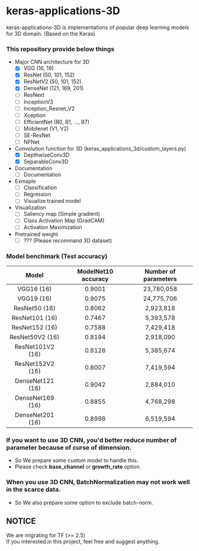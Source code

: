 # keras-applications-3D

keras-applications-3D is implementations of popular deep learning models for 3D domain. (Based on the Keras)  

### This repository provide below things 
- Major CNN architecture for 3D
  - [x] VGG (16, 19)
  - [x] ResNet (50, 101, 152)
  - [x] ResNetV2 (50, 101, 152)
  - [x] DenseNet (121, 169, 201)
  - [ ] ResNext 
  - [ ] InceptionV3
  - [ ] Inception_Resnet_V2
  - [ ] Xception
  - [ ] EfficientNet (B0, B1, ..., B7)
  - [ ] Mobilenet (V1, V2)
  - [ ] SE-ResNet
  - [ ] NFNet
- Convolution function for 3D (keras_applications_3d/custom_layers.py)
  - [x] DepthwiseConv3D
  - [x] SeparableConv3D
- Documentation
  - [ ] Documentation
- Exmaple
  - [ ] Classification
  - [ ] Regression
  - [ ] Visualize trained model
- Visualization
  - [ ] Saliency map (Simple gradient)
  - [ ] Class Activation Map (GradCAM)
  - [ ] Activation Maximization
- Pretrained weight
  - [ ] ??? (Please recommand 3D dataset)

### Model benchmark (Test accuracy)
|Model|ModelNet10 accuracy|Number of parameters|
|:---:|:---:|:---:|
|VGG16 (16)|0.9001|23,780,058|
|VGG19 (16)|0.9075|24,775,706|
|ResNet50 (16)|0.8062|2,923,818|
|ResNet101 (16)|0.7467|5,393,578|
|ResNet152 (16)|0.7588|7,429,418|
|ResNet50V2 (16)|0.8194|2,918,090|
|ResNet101V2 (16)|0.8128|5,385,674|
|ResNet152V2 (16)|0.8007|7,419,594|
|DenseNet121 (16)|0.9042|2,884,010|
|DenseNet169 (16)|0.8855|4,768,298|
|DenseNet201 (16)|0.8998|6,519,594|

### If you want to use 3D CNN, you'd better reduce number of parameter because of curse of dimension.
- So We prepare some custom model to handle this.  
- Please check **base_channel** or **growth_rate** option.  
  
### When you use 3D CNN, BatchNormalization may not work well in the scarce data.
- So We also prepare some option to exclude batch-norm.  

## NOTICE
We are migrating for TF (>= 2.5)  
If you interested in this project, feel free and suggest anything.  
